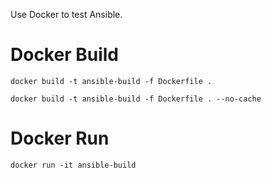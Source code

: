 Use Docker to test Ansible.

# Docker Build

```
docker build -t ansible-build -f Dockerfile .
```

```
docker build -t ansible-build -f Dockerfile . --no-cache
```

# Docker Run

```
docker run -it ansible-build
```